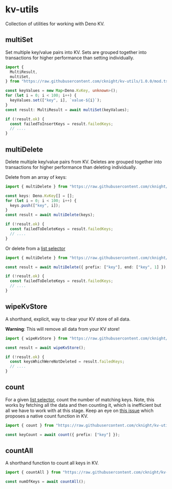 # kv-utils

Collection of utilities for working with Deno KV.

## multiSet

Set multiple key/value pairs into KV. Sets are grouped together into
transactions for higher performance than setting individually.

```ts
import {
  MultiResult,
  multiSet,
} from "https://raw.githubusercontent.com/cknight/kv-utils/1.0.0/mod.ts";

const keyValues = new Map<Deno.KvKey, unknown>();
for (let i = 0; i < 100; i++) {
  keyValues.set(["key", i], `value-${i}`);
}
const result: MultiResult = await multiSet(keyValues);

if (!result.ok) {
  const failedToInsertKeys = result.failedKeys;
  // ....
}
```

## multiDelete

Delete multiple key/value pairs from KV. Deletes are grouped together into
transactions for higher performance than deleting individually.

Delete from an array of keys:

```ts
import { multiDelete } from "https://raw.githubusercontent.com/cknight/kv-utils/1.0.0/mod.ts";

const keys: Deno.KvKey[] = [];
for (let i = 0; i < 100; i++) {
  keys.push(["key", i]);
}
const result = await multiDelete(keys);

if (!result.ok) {
  const failedToDeleteKeys = result.failedKeys;
  // ....
}
```

Or delete from a
[list selector](https://deno.land/api?unstable=&s=Deno.KvListSelector)

```ts
import { multiDelete } from "https://raw.githubusercontent.com/cknight/kv-utils/1.0.0/mod.ts";

const result = await multiDelete({ prefix: ["key"], end: ["key", 1] });

if (!result.ok) {
  const failedToDeleteKeys = result.failedKeys;
  // ....
}
```

## wipeKvStore

A shorthand, explicit, way to clear your KV store of all data.

**Warning**: This will remove all data from your KV store!

```ts
import { wipeKvStore } from "https://raw.githubusercontent.com/cknight/kv-utils/1.0.0/mod.ts";

const result = await wipeKvStore();

if (!result.ok) {
  const keysWhichWereNotDeleted = result.failedKeys;
  // ....
}
```

## count

For a given
[list selector](https://deno.land/api?unstable=&s=Deno.KvListSelector), count
the number of matching keys. Note, this works by fetching all the data and then
counting it, which is inefficient but all we have to work with at this stage.
Keep an eye on [this issue](https://github.com/denoland/deno/issues/18965) which
proposes a native count function in KV.

```ts
import { count } from "https://raw.githubusercontent.com/cknight/kv-utils/1.0.0/mod.ts";

const keyCount = await count({ prefix: ["key"] });
```

## countAll

A shorthand function to count all keys in KV.

```ts
import { countAll } from "https://raw.githubusercontent.com/cknight/kv-utils/1.0.0/mod.ts";

const numOfKeys = await countAll();
```
